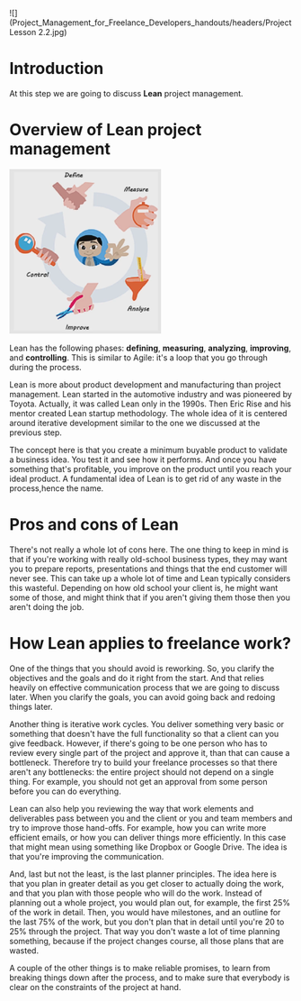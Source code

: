 ![](Project_Management_for_Freelance_Developers_handouts/headers/Project Lesson 2.2.jpg)
# Introduction

At this step we are going to discuss **Lean** project management.

# Overview of Lean project management
![](img/2-2_lean.png)

Lean has the following phases: **defining**, **measuring**, **analyzing**, **improving**, and **controlling**. This is similar to Agile: it's a loop that you go through during the process.

Lean is more about product development and manufacturing than project management. Lean started in the automotive industry and was pioneered by Toyota. Actually, it was called Lean only in the 1990s. Then Eric Rise and his mentor created Lean startup methodology. The whole idea of it is centered around iterative development similar to the one we discussed at the previous step.

The concept here is that you create a minimum buyable product to validate a business idea. You test it and see how it performs. And once you have something that's profitable, you improve on the product until you reach your ideal product. A fundamental idea of Lean is to get rid of any waste in the process,hence the name.

# Pros and cons of Lean

There's not really a whole lot of cons here. The one thing to keep in mind is that if you're working with really old-school business types, they may want you to prepare reports, presentations and things that the end customer will never see. This can take up a whole lot of time and Lean typically considers this wasteful. Depending on how old school your client is, he might want some of those, and might think that if you aren't giving them those then you aren't doing the job.

# How Lean applies to freelance work?

One of the things that you should avoid is reworking. So, you clarify the objectives and the goals and do it right from the start. And that relies heavily on effective communication process that we are going to discuss later. When you clarify the goals, you can avoid going back and redoing things later.

Another thing is iterative work cycles. You deliver something very basic or something that doesn't have the full functionality so that a client can you give feedback. However, if there's going to be one person who has to review every single part of the project and approve it, than that can cause a bottleneck. Therefore try to build your freelance processes so that there aren't any bottlenecks: the entire project should not depend on a single thing. For example, you should not get an approval from some person before you can do everything.

Lean can also help you reviewing the way that work elements and deliverables pass between you and the client or you and team members and try to improve those hand-offs. For example, how you can write more efficient emails, or how you can deliver things more efficiently. In this case that might mean using something like Dropbox or Google Drive. The idea is that you're improving the communication.

And, last but not the least, is the last planner principles. The idea here is that you plan in greater detail as you get closer to actually doing the work, and that you plan with those people who will do the work. Instead of planning out a whole project, you would plan out, for example, the first 25% of the work in detail. Then, you would have milestones, and an outline for the last 75% of the work, but you don't plan that in detail until you're 20 to 25% through the project. That way you don't waste a lot of time planning something, because if the project changes course, all those plans that are wasted.

A couple of the other things is to make reliable promises, to learn from breaking things down after the process, and to make sure that everybody is clear on the constraints of the project at hand.